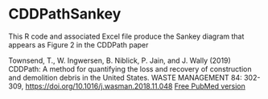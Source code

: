 # CDDPathSankey

This R code and associated Excel file produce the Sankey diagram that appears as Figure 2 in the CDDPath paper

Townsend, T., W. Ingwersen, B. Niblick, P. Jain, and J. Wally (2019) CDDPath: A method for quantifying the loss and recovery of construction and demolition debris in the United States. WASTE MANAGEMENT 84: 302-309, https://doi.org/10.1016/j.wasman.2018.11.048 [Free PubMed version](https://pubmed.ncbi.nlm.nih.gov/30691905/)
